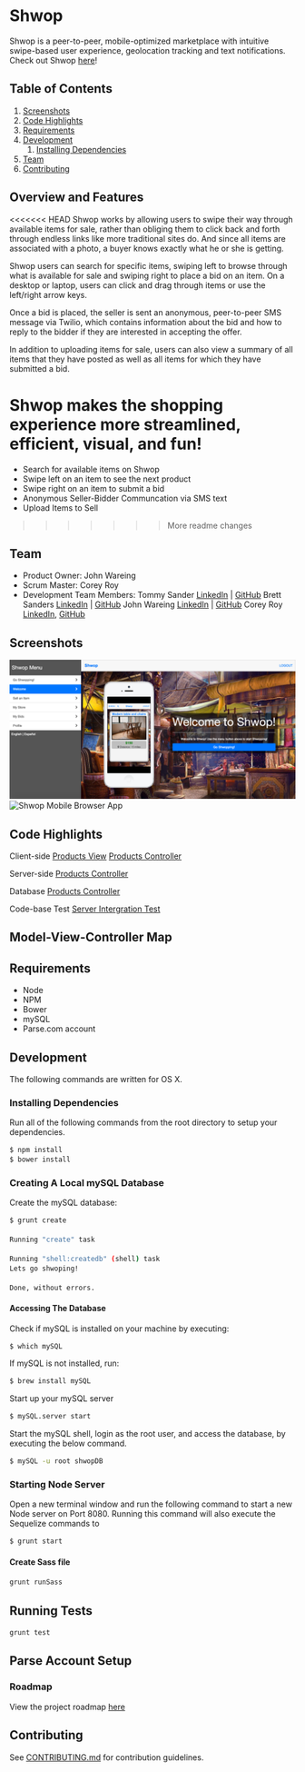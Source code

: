 # Shwop

Shwop is a peer-to-peer, mobile-optimized marketplace with intuitive swipe-based user experience, geolocation tracking and text notifications. Check out Shwop [here](http://shwop.herokuapp.com/)!

## Table of Contents

1. [Screenshots](#screenshots)
1. [Code Highlights](#Usage)
1. [Requirements](#requirements)
1. [Development](#development)
    1. [Installing Dependencies](#installing-dependencies)
1. [Team](#team)
1. [Contributing](#contributing)

## Overview and Features

<<<<<<< HEAD
Shwop works by allowing users to swipe their way through available items for sale, rather than obliging them to click back and forth through endless links like more traditional sites do. And since all items are associated with a photo, a buyer knows exactly what he or she is getting.

Shwop users can search for specific items, swiping left to browse through what is available for sale and swiping right to place a bid on an item. On a desktop or laptop, users can click and drag through items or use the left/right arrow keys.

Once a bid is placed, the seller is sent an anonymous, peer-to-peer SMS message via Twilio, which contains information about the bid and how to reply to the bidder if they are interested in accepting the offer.

In addition to uploading items for sale, users can also view a summary of all items that they have posted as well as all items for which they have submitted a bid.

Shwop makes the shopping experience more streamlined, efficient, visual, and fun!
=======
- Search for available items on Shwop
- Swipe left on an item to see the next product
- Swipe right on an item to submit a bid
- Anonymous Seller-Bidder Communcation via SMS text
- Upload Items to Sell
>>>>>>> More readme changes

## Team

  - Product Owner: John Wareing
  - Scrum Master: Corey Roy 
  - Development Team Members: 
      Tommy Sander [LinkedIn](https://linkedin.com/in/thomasksander) | [GitHub](https://github.com/tksander) 
      Brett Sanders [LinkedIn](https://linkedin.com/in/brettwsanders) | [GitHub](https://github.com/brettwsanders)
      John Wareing [LinkedIn](https://linkedin.com/in/johnwareing) | [GitHub](https://github.com/jwareing)
      Corey Roy [LinkedIn](https://linkedin.com/in/coreyroy), [GitHub](https://github.com/coreysf)


## Screenshots

![Shwop App](/screenshots/ShwopMockup.png?raw=true "Web App")
![Shwop Mobile Browser App](/iphone_white_angle2.png?raw=true "Mobile App")


## Code Highlights

Client-side
[Products View](/client/app/products/products.html)
[Products Controller](/client/app/products/products.js)

Server-side
[Products Controller](/server/products/productsController.js)

Database 
[Products Controller](/server/db/db_config.js)

Code-base Test 
[Server Intergration Test](/test/server/integration.js)

## Model-View-Controller Map



## Requirements

- Node 
- NPM
- Bower
- mySQL
- Parse.com account

## Development
The following commands are written for OS X.  

### Installing Dependencies
Run all of the following commands from the root directory to setup your dependencies.

```sh
$ npm install
$ bower install
```

### Creating A Local mySQL Database
Create the mySQL database:
```sh
$ grunt create

Running "create" task

Running "shell:createdb" (shell) task
Lets go shwoping!

Done, without errors.
```

#### Accessing The Database

Check if mySQL is installed on your machine by executing:
```sh
$ which mySQL
```
If mySQL is not installed, run:
```sh
$ brew install mySQL
```
Start up your mySQL server
```sh
$ mySQL.server start
```
Start the mySQL shell, login as the root user, and access the database, by executing the below command.  
```sh
$ mySQL -u root shwopDB
```

### Starting Node Server
Open a new terminal window and run the following command to start a new Node server on Port 8080. 
Running this command will also execute the Sequelize commands to 

```sh
$ grunt start
```
#### Create Sass file

```sh
grunt runSass
```

## Running Tests

```sh
grunt test
```

## Parse Account Setup



### Roadmap
View the project roadmap [here](https://github.com/ClandestineCalavera/shwop/issues)


## Contributing

See [CONTRIBUTING.md](CONTRIBUTING.md) for contribution guidelines.
